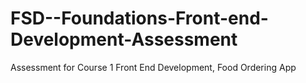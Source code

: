 # FSD--Foundations-Front-end-Development-Assessment
Assessment for Course 1 Front End Development, Food Ordering App
